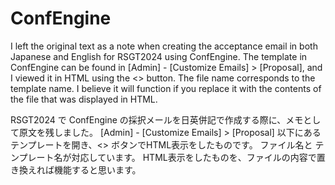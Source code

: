 # ConfEngine

I left the original text as a note when creating the acceptance email in both Japanese and English for RSGT2024 using ConfEngine.
The template in ConfEngine can be found in [Admin] - [Customize Emails] > [Proposal], and I viewed it in HTML using the <> button.
The file name corresponds to the template name.
I believe it will function if you replace it with the contents of the file that was displayed in HTML.

RSGT2024 で ConfEngine の採択メールを日英併記で作成する際に、メモとして原文を残しました。
[Admin] - [Customize Emails] > [Proposal] 以下にあるテンプレートを開き、<> ボタンでHTML表示をしたものです。
ファイル名と テンプレート名が対応しています。
HTML表示をしたものを、ファイルの内容で置き換えれば機能すると思います。
